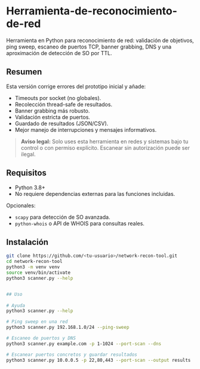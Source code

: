 # Herramienta-de-reconocimiento-de-red
Herramienta en Python para reconocimiento de red: validación de objetivos, ping sweep, escaneo de puertos TCP, banner grabbing, DNS y una aproximación de detección de SO por TTL.

## Resumen

Esta versión corrige errores del prototipo inicial y añade:
- Timeouts por socket (no globales).
- Recolección thread-safe de resultados.
- Banner grabbing más robusto.
- Validación estricta de puertos.
- Guardado de resultados (JSON/CSV).
- Mejor manejo de interrupciones y mensajes informativos.

> **Aviso legal:** Solo uses esta herramienta en redes y sistemas bajo tu control o con permiso explícito. Escanear sin autorización puede ser ilegal.

## Requisitos

- Python 3.8+
- No requiere dependencias externas para las funciones incluidas.

Opcionales:
- `scapy` para detección de SO avanzada.
- `python-whois` o API de WHOIS para consultas reales.

## Instalación

```bash
git clone https://github.com/<tu-usuario>/network-recon-tool.git
cd network-recon-tool
python3 -m venv venv
source venv/bin/activate
python3 scanner.py --help


## Uso
 
# Ayuda
python3 scanner.py --help

# Ping sweep en una red
python3 scanner.py 192.168.1.0/24 --ping-sweep

# Escaneo de puertos y DNS
python3 scanner.py example.com -p 1-1024 --port-scan --dns

# Escanear puertos concretos y guardar resultados
python3 scanner.py 10.0.0.5 -p 22,80,443 --port-scan --output results
